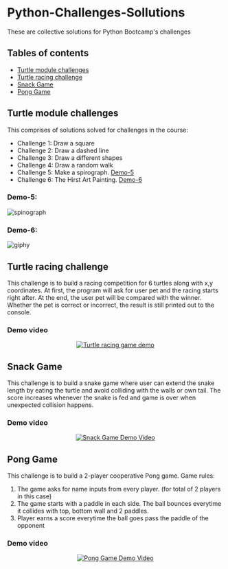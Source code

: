 # Python-Challenges-Sollutions
These are collective solutions for Python Bootcamp's challenges

## Tables of contents 
* [Turtle module challenges](#turtle-module-challenges)
* [Turtle racing challenge](#turtle-racing-challenge)
* [Snack Game](#snack-game)
* [Pong Game](#pong-game)

## Turtle module challenges  
This comprises of solutions solved for challenges in the course: 
  * Challenge 1: Draw a square
  * Challenge 2: Draw a dashed line
  * Challenge 3: Draw a different shapes
  * Challenge 4: Draw a random walk 
  * Challenge 5: Make a spirograph. [Demo-5](#demo-5)
  * Challenge 6: The Hirst Art Painting. [Demo-6](#demo-6)
 
 ### Demo-5:
 ![spinograph](https://user-images.githubusercontent.com/83873333/184083583-1245a67b-1e71-4d09-b8f0-8459a5446edc.gif)

 ### Demo-6:
 ![giphy](https://user-images.githubusercontent.com/83873333/183920552-e4a1ae33-f140-48f0-a8a1-173d9726cd9c.gif)
 
## Turtle racing challenge
This challenge is to build a racing competition for 6 turtles along with x,y coordinates. At first, the program will ask for user pet and the racing starts right after. At the end, the user pet will be compared with the winner. Whether the pet is correct or incorrect, the result is still printed out to the console.
### Demo video
<div align="center">

[![Turtle racing game demo](http://img.youtube.com/vi/JDmcX2FC5yg/0.jpg)](http://www.youtube.com/watch?v=JDmcX2FC5yg "Turtle racing game demo")

</div>

## Snack Game
This challenge is to build a snake game where user can extend the snake length by eating the turtle and avoid colliding with the walls or own tail. The score increases whenever the snake is fed and game is over when unexpected collision happens. 

### Demo video
<div align="center">

[![Snack Game Demo Video](http://img.youtube.com/vi/NFfajjzF4Gg/0.jpg)](http://www.youtube.com/watch?v=NFfajjzF4Gg "Snack Game Demo Video")

</div>


## Pong Game
This challenge is to build a 2-player cooperative Pong game. Game rules: 
1. The game asks for name inputs from every player. (for total of 2 players in this case)
1. The game starts with a paddle in each side. The ball bounces everytime it collides with top, bottom wall and 2 paddles. 
1. Player earns a score everytime the ball goes pass the paddle of the opponent

### Demo video
<div align="center">

[![Pong Game Demo Video](http://img.youtube.com/vi/eQUPIrqnlVc/0.jpg)](http://www.youtube.com/watch?v=eQUPIrqnlVc "Pong Game Demo Video")

</div>
